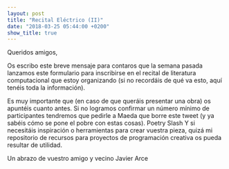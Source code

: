 ```yaml
---
layout: post
title: "Recital Eléctrico (II)"
date: "2018-03-25 05:44:00 +0200"
show_title: true
---
```


Queridos amigos,

Os escribo este breve mensaje para contaros que la semana pasada lanzamos este
formulario para inscribirse en el recital de literatura computacional que estoy
organizando (si no recordáis de qué va esto, aquí tenéis toda la información).

<!-- more -->

Es muy importante que (en caso de que queráis presentar una obra) os apuntéis
cuanto antes. Si no logramos confirmar un número mínimo de participantes
tendremos que pedirle a Maeda que borre este tweet (y ya sabéis cómo se pone el
pobre con estas cosas).  Poetry Slash Y si necesitáis inspiración o
herramientas para crear vuestra pieza, quizá mi repositorio de recursos para
proyectos de programación creativa os pueda resultar de utilidad.

Un abrazo de vuestro amigo y vecino Javier Arce

